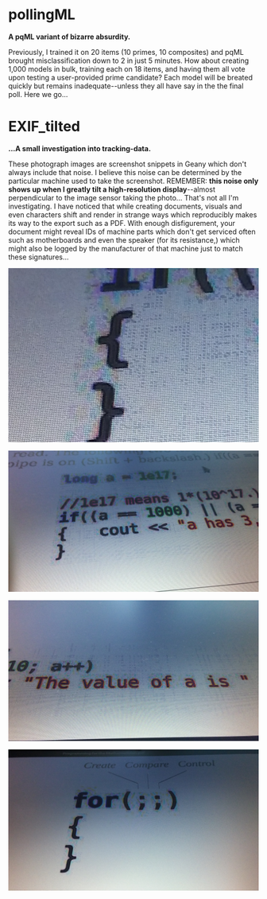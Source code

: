 <!--
Projects upcoming on a need-to-show basis.
-->



# pollingML

**A pqML variant of bizarre absurdity.**

Previously, I trained it on 20 items (10 primes, 10 composites) and pqML brought misclassification down to 2 in just 5 minutes. How about creating 1,000 models in bulk, training each on 18 items, and having them all vote upon testing a user-provided prime candidate? Each model will be breated quickly but remains inadequate--unless they all have say in the the final poll. Here we go...

# EXIF_tilted

**...A small investigation into tracking-data.**

These photograph images are screenshot snippets in Geany which don't always include that noise. I believe this noise can be determined by the particular machine used to take the screenshot. REMEMBER: **this noise only shows up when I greatly tilt a high-resolution display**--almost perpendicular to the image sensor taking the photo... That's not all I'm investigating. I have noticed that while creating documents, visuals and even characters shift and render in strange ways which reproducibly makes its way to the export such as a PDF. With enough disfigurement, your document might reveal IDs of machine parts which don't get serviced often such as motherboards and even the speaker (for its resistance,) which might also be logged by the manufacturer of that machine just to match these signatures...

<p align="center">
  <img src="https://github.com/compromise-evident/WhatNext/blob/main/Other/EXIF_tilted_3.png">
</p>

<p align="center">
  <img src="https://github.com/compromise-evident/WhatNext/blob/main/Other/EXIF_tilted_1.jpg">
</p>

<p align="center">
  <img src="https://github.com/compromise-evident/WhatNext/blob/main/Other/EXIF_tilted_2.jpg">
</p>

<p align="center">
  <img src="https://github.com/compromise-evident/WhatNext/blob/main/Other/EXIF_tilted_spider-brain-compares.jpg">
</p>
